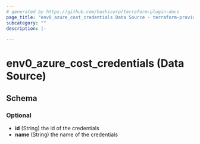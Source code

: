 ```yaml
---
# generated by https://github.com/hashicorp/terraform-plugin-docs
page_title: "env0_azure_cost_credentials Data Source - terraform-provider-env0"
subcategory: ""
description: |-
  
---
```


# env0_azure_cost_credentials (Data Source)





<!-- schema generated by tfplugindocs -->
## Schema

### Optional

- **id** (String) the id of the credentials
- **name** (String) the name of the credentials


